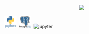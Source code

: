 <div id="header" align="center">
  <img src="https://media2.giphy.com/media/xT5LMWNOjGqJzUfyve/200.webp?cid=790b7611yo5zp8v5gowpd8r3t9cy9no2ukyfmjxddfadq5xf&ep=v1_gifs_search&rid=200.webp&ct=g" width="100"/>
</div>
<img src="https://komarev.com/ghpvc/?brykovskaya=your-github-brykovskaya&style=flat-square&color=blue" alt=""/>

<div>
<img src="https://github.com/devicons/devicon/blob/master/icons/python/python-original-wordmark.svg" title="Python" alt="Python" width="40" height="40"/>&nbsp; 
<img src="https://github.com/devicons/devicon/blob/master/icons/postgresql/postgresql-original-wordmark.svg" title="PostgreSQL" alt="PostgreSQL" width="40" height="40"/>&nbsp;
<img src="https://github.com/devicons/devicon/blob/master/icons/jupyter/jupyter-original-wordmark.svg title"="jupyter" alt="jupyter" width="40" height="40"/>&nbsp;
</div>
